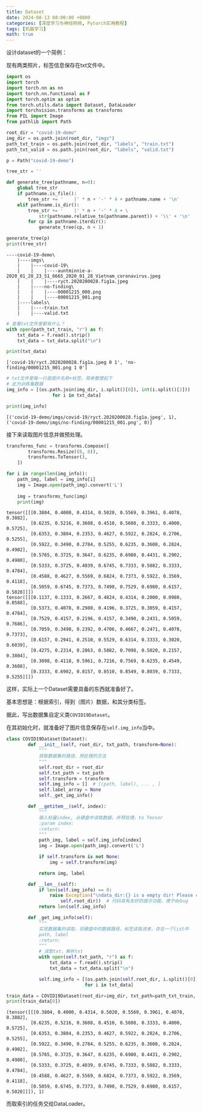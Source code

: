 ```yaml
---
title: Dataset
date: 2024-08-13 08:00:00 +0800
categories: [深度学习与神经网络, Pytorch实用教程]
tags: [机器学习]
math: true
---
```


设计dataset的一个简例：

现有两类照片，标签信息保存在txt文件中。


```python
import os
import torch
import torch.nn as nn
import torch.nn.functional as F
import torch.optim as optim
from torch.utils.data import Dataset, DataLoader
import torchvision.transforms as transforms
from PIL import Image
from pathlib import Path
```


```python
root_dir = "covid-19-demo"
img_dir = os.path.join(root_dir, "imgs")
path_txt_train = os.path.join(root_dir, "labels", "train.txt")
path_txt_valid = os.path.join(root_dir, "labels", "valid.txt")
```


```python
p = Path("covid-19-demo")

tree_str = ''

def generate_tree(pathname, n=0):
    global tree_str
    if pathname.is_file():
        tree_str += '    |' * n + '-' * 4 + pathname.name + '\n'
    elif pathname.is_dir():
        tree_str += '    |' * n + '-' * 4 + \
            str(pathname.relative_to(pathname.parent)) + '\\' + '\n'
        for cp in pathname.iterdir():
            generate_tree(cp, n + 1)

generate_tree(p)
print(tree_str)
```

    ----covid-19-demo\
        |----imgs\
        |    |----covid-19\
        |    |    |----auntminnie-a-2020_01_28_23_51_6665_2020_01_28_Vietnam_coronavirus.jpeg
        |    |    |----ryct.2020200028.fig1a.jpeg
        |    |----no-finding\
        |    |    |----00001215_000.png
        |    |    |----00001215_001.png
        |----labels\
        |    |----train.txt
        |    |----valid.txt

    



```python
# 查看txt文件里都有什么？
with open(path_txt_train, "r") as f:
    txt_data = f.read().strip()
    txt_data = txt_data.split("\n")

print(txt_data)
```

    ['covid-19/ryct.2020200028.fig1a.jpeg 0 1', 'no-finding/00001215_001.png 1 0']



```python
# txt文件里每一行是图片名称+标签，简单整理如下
# 此为训练集数据
img_info = [(os.path.join(img_dir, i.split()[0]), int(i.split()[2]))
                 for i in txt_data]

print(img_info)
```

    [('covid-19-demo/imgs/covid-19/ryct.2020200028.fig1a.jpeg', 1), ('covid-19-demo/imgs/no-finding/00001215_001.png', 0)]


接下来读取图片信息并做预处理。


```python
transforms_func = transforms.Compose([
        transforms.Resize((8, 8)),
        transforms.ToTensor(),
    ])
```


```python
for i in range(len(img_info)):
    path_img, label = img_info[i]
    img = Image.open(path_img).convert('L')
    
    img = transforms_func(img)
    print(img)
```

    tensor([[[0.3804, 0.4000, 0.4314, 0.5020, 0.5569, 0.3961, 0.4078, 0.3882],
             [0.6235, 0.5216, 0.3608, 0.4510, 0.5608, 0.3333, 0.4000, 0.5725],
             [0.6353, 0.3804, 0.2353, 0.4627, 0.5922, 0.2824, 0.2706, 0.5255],
             [0.5922, 0.3490, 0.2784, 0.5255, 0.6235, 0.3608, 0.2824, 0.4902],
             [0.5765, 0.3725, 0.3647, 0.6235, 0.6980, 0.4431, 0.2902, 0.4980],
             [0.5333, 0.3725, 0.4039, 0.6745, 0.7333, 0.5882, 0.3333, 0.4784],
             [0.4588, 0.4627, 0.5569, 0.6824, 0.7373, 0.5922, 0.3569, 0.4118],
             [0.5059, 0.6745, 0.7373, 0.7490, 0.7529, 0.6980, 0.6157, 0.5020]]])
    tensor([[[0.1137, 0.1333, 0.2667, 0.4824, 0.4314, 0.2000, 0.0980, 0.0588],
             [0.5373, 0.4078, 0.2980, 0.4196, 0.3725, 0.3059, 0.4157, 0.4784],
             [0.7529, 0.4157, 0.2196, 0.4157, 0.3490, 0.2431, 0.5059, 0.7686],
             [0.7059, 0.3490, 0.2392, 0.4706, 0.4667, 0.2471, 0.4078, 0.7373],
             [0.6157, 0.2941, 0.2510, 0.5529, 0.6314, 0.3333, 0.3020, 0.6039],
             [0.4275, 0.2314, 0.2863, 0.5882, 0.7098, 0.5020, 0.2157, 0.3804],
             [0.3098, 0.4118, 0.5961, 0.7216, 0.7569, 0.6235, 0.4549, 0.3608],
             [0.3333, 0.6902, 0.8157, 0.8510, 0.8549, 0.8039, 0.7333, 0.5255]]])


这样，实际上一个Dataset需要具备的东西就准备好了。

基本思想是：根据索引，得到（图片）数据，和其分类标签。

据此，写出数据集自定义类`COVID19Dataset`。

在其初始化时，就准备好了图片信息保存在`self.img_info`当中。


```python
class COVID19Dataset(Dataset):
        def __init__(self, root_dir, txt_path, transform=None):
            """
            获取数据集的路径、预处理的方法
            """
            self.root_dir = root_dir
            self.txt_path = txt_path
            self.transform = transform
            self.img_info = []  # [(path, label), ... , ]
            self.label_array = None
            self._get_img_info()

        def __getitem__(self, index):
            """
            输入标量index, 从硬盘中读取数据，并预处理，to Tensor
            :param index:
            :return:
            """
            path_img, label = self.img_info[index]
            img = Image.open(path_img).convert('L')

            if self.transform is not None:
                img = self.transform(img)

            return img, label

        def __len__(self):
            if len(self.img_info) == 0:
                raise Exception("\ndata_dir:{} is a empty dir! Please checkout your path to images!".format(
                    self.root_dir))  # 代码具有友好的提示功能，便于debug
            return len(self.img_info)

        def _get_img_info(self):
            """
            实现数据集的读取，将硬盘中的数据路径，标签读取进来，存在一个list中
            path, label
            :return:
            """
            # 读取txt，解析txt
            with open(self.txt_path, "r") as f:
                txt_data = f.read().strip()
                txt_data = txt_data.split("\n")

            self.img_info = [(os.path.join(self.root_dir, i.split()[0]), int(i.split()[2]))
                             for i in txt_data]
```


```python
train_data = COVID19Dataset(root_dir=img_dir, txt_path=path_txt_train, transform=transforms_func)
print(train_data[0])
```

    (tensor([[[0.3804, 0.4000, 0.4314, 0.5020, 0.5569, 0.3961, 0.4078, 0.3882],
             [0.6235, 0.5216, 0.3608, 0.4510, 0.5608, 0.3333, 0.4000, 0.5725],
             [0.6353, 0.3804, 0.2353, 0.4627, 0.5922, 0.2824, 0.2706, 0.5255],
             [0.5922, 0.3490, 0.2784, 0.5255, 0.6235, 0.3608, 0.2824, 0.4902],
             [0.5765, 0.3725, 0.3647, 0.6235, 0.6980, 0.4431, 0.2902, 0.4980],
             [0.5333, 0.3725, 0.4039, 0.6745, 0.7333, 0.5882, 0.3333, 0.4784],
             [0.4588, 0.4627, 0.5569, 0.6824, 0.7373, 0.5922, 0.3569, 0.4118],
             [0.5059, 0.6745, 0.7373, 0.7490, 0.7529, 0.6980, 0.6157, 0.5020]]]), 1)


而取索引的任务交给DataLoader。
